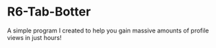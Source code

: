 # R6-Tab-Botter
A simple program I created to help you gain massive amounts of profile views in just hours!

